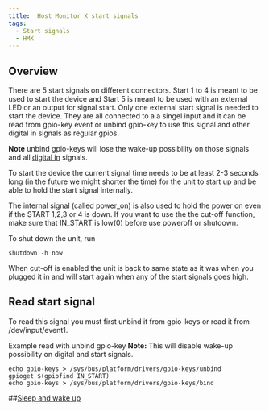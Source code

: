 ```yaml
---
title:  Host Monitor X start signals
tags:
  - Start signals
  - HMX
---
```


## Overview
There are 5 start signals on different connectors. Start 1 to 4 is meant to be used to start the device and Start 5 is meant to be used with an external LED or an output for signal start. Only one external start signal is needed to start the device. They are all connected to a a singel input and it can be read from gpio-key event or unbind gpio-key to use this signal and other digital in signals as regular gpios.

**Note** unbind gpio-keys will lose the wake-up possibility on those signals and all [digital in](digital_io.md) signals.

To start the device the current signal time needs to be at least 2-3 seconds long (in the future we might shorter the time) for the unit to start up and be able to hold the start signal internally.

The internal signal (called power_on) is also used to hold the power on even if the START 1,2,3 or 4 is down. 
If you want to use the the cut-off function, make sure that IN_START is low(0) before use poweroff or shutdown.

To shut down the unit, run
```
shutdown -h now
```
When cut-off is enabled the unit is back to same state as it was when you plugged it in and will start again when any of the start signals goes high.

## Read start signal

To read this signal you must first unbind it from gpio-keys or read it from /dev/input/event1.

Example read with unbind gpio-key
**Note:** This will disable wake-up possibility on digital and start signals.
```
echo gpio-keys > /sys/bus/platform/drivers/gpio-keys/unbind
gpioget $(gpiofind IN_START)
echo gpio-keys > /sys/bus/platform/drivers/gpio-keys/bind
```

##[Sleep and wake up](digital_io.md#sleep-and-wake-up)

